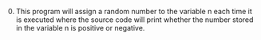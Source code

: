 0. This program will assign a random number to the variable n each time it is executed where the source code will print whether the number stored in the variable n is positive or negative.
